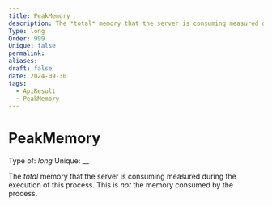 ```yaml
---
title: PeakMemory
description: The *total* memory that the server is consuming measured during the execution of this process. This is *not* the memory consumed by the process.
Type: long
Order: 999
Unique: false
permalink: 
aliases: 
draft: false
date: 2024-09-30
tags:
  - ApiResult
  - PeakMemory
---
```

# PeakMemory

Type of: _long_
Unique: __

The *total* memory that the server is consuming measured during the execution of this process. This is *not* the memory consumed by the process.

